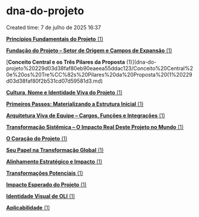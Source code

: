 # dna-do-projeto

Created time: 7 de julho de 2025 16:37

[**Princípios Fundamentais do Projeto** (1)](dna-do-projeto%20229d03d38faf80eb90eaeea55ddac123/Princi%CC%81pios%20Fundamentais%20do%20Projeto%20(1)%20229d03d38faf80cf89f7ed2934fc598e.md)

[**Fundação do Projeto – Setor de Origem e Campos de Expansão** (1)](dna-do-projeto%20229d03d38faf80eb90eaeea55ddac123/Fundac%CC%A7a%CC%83o%20do%20Projeto%20%E2%80%93%20Setor%20de%20Origem%20e%20Campos%20d%20229d03d38faf802b9417fd9b7f5d9d45.md)

[**Conceito Central e os Três Pilares da Proposta** (1)](dna-do-projeto%20229d03d38faf80eb90eaeea55ddac123/Conceito%20Central%20e%20os%20Tre%CC%82s%20Pilares%20da%20Proposta%20(1%20229d03d38faf80f2b531cd07d59581d3.md)

[**Cultura, Nome e Identidade Viva do Projeto** (1)](dna-do-projeto%20229d03d38faf80eb90eaeea55ddac123/Cultura,%20Nome%20e%20Identidade%20Viva%20do%20Projeto%20(1)%20229d03d38faf80fea57dc14e45133508.md)

[**Primeiros Passos: Materializando a Estrutura Inicial** (1)](dna-do-projeto%20229d03d38faf80eb90eaeea55ddac123/Primeiros%20Passos%20Materializando%20a%20Estrutura%20Inicia%20229d03d38faf800d8532cbdc1e783432.md)

[**Arquitetura Viva de Equipe – Cargos, Funções e Integrações** (1)](dna-do-projeto%20229d03d38faf80eb90eaeea55ddac123/Arquitetura%20Viva%20de%20Equipe%20%E2%80%93%20Cargos,%20Func%CC%A7o%CC%83es%20e%20I%20229d03d38faf80f39fbed04b1eb814a6.md)

[**Transformação Sistêmica – O Impacto Real Deste Projeto no Mundo** (1)](dna-do-projeto%20229d03d38faf80eb90eaeea55ddac123/Transformac%CC%A7a%CC%83o%20Siste%CC%82mica%20%E2%80%93%20O%20Impacto%20Real%20Deste%20%20229d03d38faf801bb108f47ed63d640d.md)

[**O Coração do Projeto** (1)](dna-do-projeto%20229d03d38faf80eb90eaeea55ddac123/O%20Corac%CC%A7a%CC%83o%20do%20Projeto%20(1)%20229d03d38faf80a19684eca009df087a.md)

[**Seu Papel na Transformação Global** (1)](dna-do-projeto%20229d03d38faf80eb90eaeea55ddac123/Seu%20Papel%20na%20Transformac%CC%A7a%CC%83o%20Global%20(1)%20229d03d38faf80549d3feafc933debb5.md)

[**Alinhamento Estratégico e Impacto** (1)](dna-do-projeto%20229d03d38faf80eb90eaeea55ddac123/Alinhamento%20Estrate%CC%81gico%20e%20Impacto%20(1)%20229d03d38faf80018245f87a36c50498.md)

[**Transformações Potenciais** (1)](dna-do-projeto%20229d03d38faf80eb90eaeea55ddac123/Transformac%CC%A7o%CC%83es%20Potenciais%20(1)%20229d03d38faf80fe80eadc8a0d3feb69.md)

[**Impacto Esperado do Projeto** (1)](dna-do-projeto%20229d03d38faf80eb90eaeea55ddac123/Impacto%20Esperado%20do%20Projeto%20(1)%20229d03d38faf80ab9107e8ff4ad62fcd.md)

[**Identidade Visual de OLI** (1)](dna-do-projeto%20229d03d38faf80eb90eaeea55ddac123/Identidade%20Visual%20de%20OLI%20(1)%20229d03d38faf8074b7f3e802a717c239.md)

[**Aplicabilidade**  (1)](dna-do-projeto%20229d03d38faf80eb90eaeea55ddac123/Aplicabilidade%20(1)%20229d03d38faf80e5ac07f829838abe33.md)